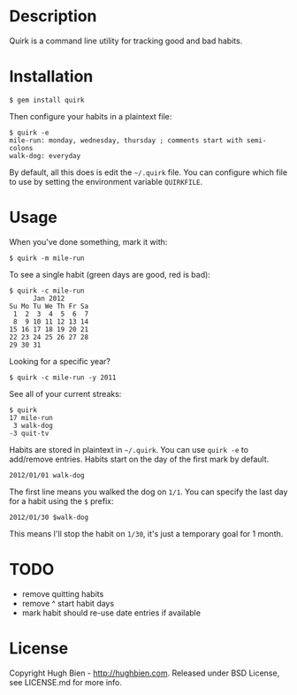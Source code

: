 # Description

Quirk is a command line utility for tracking good and bad habits.

# Installation

    $ gem install quirk

Then configure your habits in a plaintext file:

    $ quirk -e
    mile-run: monday, wednesday, thursday ; comments start with semi-colons
    walk-dog: everyday

By default, all this does is edit the `~/.quirk` file.  You can configure which file to use by
setting the environment variable `QUIRKFILE`.

# Usage

When you've done something, mark it with:

    $ quirk -m mile-run

To see a single habit (green days are good, red is bad):

    $ quirk -c mile-run
          Jan 2012
    Su Mo Tu We Th Fr Sa
     1  2  3  4  5  6  7
     8  9 10 11 12 13 14
    15 16 17 18 19 20 21
    22 23 24 25 26 27 28
    29 30 31

Looking for a specific year?

    $ quirk -c mile-run -y 2011

See all of your current streaks:

    $ quirk
    17 mile-run
     3 walk-dog
    -3 quit-tv

Habits are stored in plaintext in `~/.quirk`.  You can use `quirk -e` to add/remove entries.  Habits
start on the day of the first mark by default.

    2012/01/01 walk-dog

The first line means you walked the dog on `1/1`.  You can specify the last day for a habit using
the `$` prefix:

    2012/01/30 $walk-dog

This means I'll stop the habit on `1/30`, it's just a temporary goal for 1 month.

# TODO

* remove quitting habits
* remove ^ start habit days
* mark habit should re-use date entries if available

# License

Copyright Hugh Bien - http://hughbien.com.
Released under BSD License, see LICENSE.md for more info.
